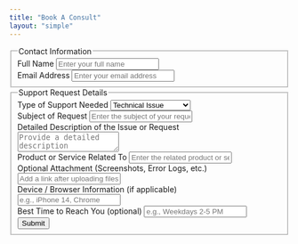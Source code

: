 ```yaml
---
title: "Book A Consult"
layout: "simple"
---
```



<form
  action="https://formspree.io/f/mgvzazed"
  class="fs-form"
  target="_top"
  method="POST"
>
  <fieldset>
    <legend class="fs-fieldset-title">Contact Information</legend>
    <div class="fs-field">
      <label class="fs-label" for="full-name">Full Name</label>
      <input
        class="fs-input"
        id="full-name"
        name="full-name"
        placeholder="Enter your full name"
        required
      />
    </div>
    <div class="fs-field">
      <label class="fs-label" for="email-address">Email Address</label>
      <input
        class="fs-input"
        id="email-address"
        name="email-address"
        placeholder="Enter your email address"
        required
      />
    </div>
  </fieldset>
  <fieldset>
    <legend class="fs-fieldset-title">Support Request Details</legend>
    <div class="fs-field">
      <label class="fs-label" for="support-type">Type of Support Needed</label>
      <select class="fs-select" id="support-type" name="support-type" required>
        <option value="technical-issue">Technical Issue</option>
        <option value="cassette-digitization">Cassette Digitization</option>
        <option value="virus-removal">Virus Removal</option>
        <option value="general-question">General Question</option>
      </select>
    </div>
    <div class="fs-field">
      <label class="fs-label" for="subject-of-request">
        Subject of Request
      </label>
      <input
        class="fs-input"
        id="subject-of-request"
        name="subject-of-request"
        placeholder="Enter the subject of your request"
        required
      />
    </div>
    <div class="fs-field col-span-full">
      <label class="fs-label" for="detailed-description">
        Detailed Description of the Issue or Request
      </label>
      <textarea
        class="fs-textarea"
        id="detailed-description"
        name="detailed-description"
        placeholder="Provide a detailed description"
        required
      ></textarea>
    </div>
    <div class="fs-field">
      <label class="fs-label" for="product-or-service">
        Product or Service Related To
      </label>
      <input
        class="fs-input"
        id="product-or-service"
        name="product-or-service"
        placeholder="Enter the related product or service"
      />
    </div>
    <div class="fs-field">
      <label class="fs-label" for="attachment">
        Optional Attachment (Screenshots, Error Logs, etc.)
      </label>
      <input
        class="fs-input"
        id="attachment"
        name="attachment"
        placeholder="Add a link after uploading files to Google Drive, Dropbox, etc."
      />
    </div>
    <div class="fs-field">
      <label class="fs-label" for="device-browser-info">
        Device / Browser Information (if applicable)
      </label>
      <input
        class="fs-input"
        id="device-browser-info"
        name="device-browser-info"
        placeholder="e.g., iPhone 14, Chrome"
      />
    </div>
    <div class="fs-field">
      <label class="fs-label" for="best-time-to-reach">
        Best Time to Reach You (optional)
      </label>
      <input
        class="fs-input"
        id="best-time-to-reach"
        name="best-time-to-reach"
        placeholder="e.g., Weekdays 2-5 PM"
      />
    </div>
    <div class="fs-button-group">
      <button class="fs-button" type="submit">Submit</button>
    </div>
  </fieldset>
</form>
